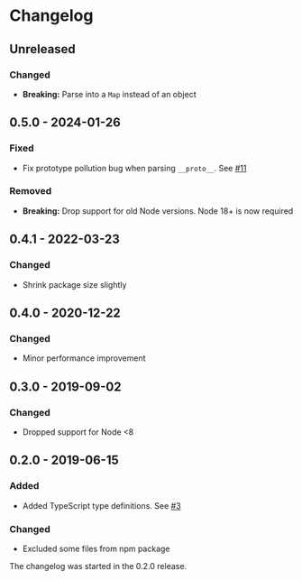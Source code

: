 # Changelog

## Unreleased

### Changed

- **Breaking:** Parse into a `Map` instead of an object

## 0.5.0 - 2024-01-26

### Fixed

- Fix prototype pollution bug when parsing `__proto__`. See
  [#11](https://github.com/helmetjs/content-security-policy-parser/issues/11)

### Removed

- **Breaking:** Drop support for old Node versions. Node 18+ is now required

## 0.4.1 - 2022-03-23

### Changed

- Shrink package size slightly

## 0.4.0 - 2020-12-22

### Changed

- Minor performance improvement

## 0.3.0 - 2019-09-02

### Changed

- Dropped support for Node <8

## 0.2.0 - 2019-06-15

### Added

- Added TypeScript type definitions. See
  [#3](https://github.com/helmetjs/content-security-policy-parser/pull/3)

### Changed

- Excluded some files from npm package

The changelog was started in the 0.2.0 release.
